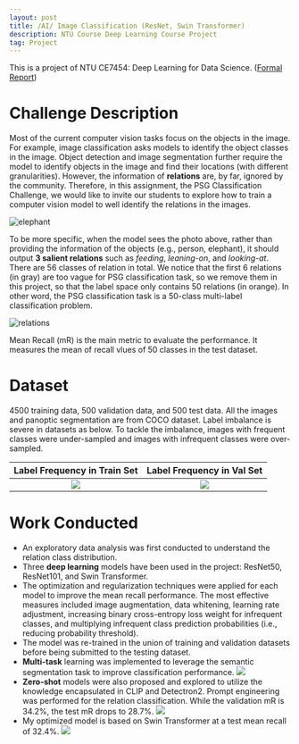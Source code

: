 ```yaml
---
layout: post
title: /AI/ Image Classification (ResNet, Swin Transformer)
description: NTU Course Deep Learning Course Project
tag: Project
---
```


This is a project  of NTU CE7454: Deep Learning for Data Science. ([Formal Report](http://siyue-zhang.github.io/images/A1.pdf))

# Challenge Description

Most of the current computer vision tasks focus on the objects in the image. For example, image classification asks models to identify the object classes in the image. Object detection and image segmentation further require the model to identify objects in the image and find their locations (with different granularities). However, the information of **relations** are, by far, ignored by the community. Therefore, in this assignment, the PSG Classification Challenge, we would like to invite our students to explore how to train a computer vision model to well identify the relations in the images.

![elephant](http://siyue-zhang.github.io/images/image_cls/elephant.jpeg)

To be more specific, when the model sees the photo above, rather than providing the information of the objects (e.g., person, elephant), it should output **3 salient relations** such as *feeding*, *leaning-on*, and *looking-at*. There are 56 classes of relation in total. We notice that the first 6 relations (in gray) are too vague for PSG classification task, so we remove them in this project, so that the label space only contains 50 relations (in orange). In other word, the PSG classification task is a 50-class multi-label classification problem.

![relations](http://siyue-zhang.github.io/images/image_cls/relations.jpeg)

Mean Recall (mR) is the main metric to evaluate the performance. It measures the mean of recall vlues of 50 classes in the test dataset.


# Dataset

4500 training data, 500 validation data, and 500 test data. All the images and panoptic segmentation are from COCO dataset. Label imbalance is severe in datasets as below. To tackle the imbalance, images with frequent classes were under-sampled and images with infrequent classes were over-sampled.

Label Frequency in Train Set    |  Label Frequency in Val Set
:-------------------------:|:-------------------------:
![](http://siyue-zhang.github.io/images/image_cls/relation_hist_train.png)  |  ![](http://siyue-zhang.github.io/images/image_cls/relation_hist_val.png)

# Work Conducted

* An exploratory data analysis was first conducted to understand the relation class distribution. 
* Three **deep learning** models have been used in the project: ResNet50, ResNet101, and Swin Transformer. 
* The optimization and regularization techniques were applied for each model to improve the mean recall performance. The most effective measures included image augmentation, data whitening, learning rate adjustment, increasing binary cross-entropy loss weight for infrequent classes, and multiplying infrequent class prediction probabilities (i.e., reducing probability threshold). 
* The model was re-trained in the union of training and validation datasets before being submitted to the testing dataset. 
* **Multi-task** learning was implemented to leverage the semantic segmentation task to improve classification performance. 
![](http://siyue-zhang.github.io/images/image_cls/seg.png)
* **Zero-shot** models were also proposed and explored to utilize the knowledge encapsulated in CLIP and Detectron2. Prompt engineering was performed for the relation classification. While the validation mR is 34.2%, the test mR drops to 28.7%. 
![](http://siyue-zhang.github.io/images/image_cls/det.png)
* My optimized model is based on Swin Transformer at a test mean recall of 32.4%.
![](http://siyue-zhang.github.io/images/image_cls/tune.png)


